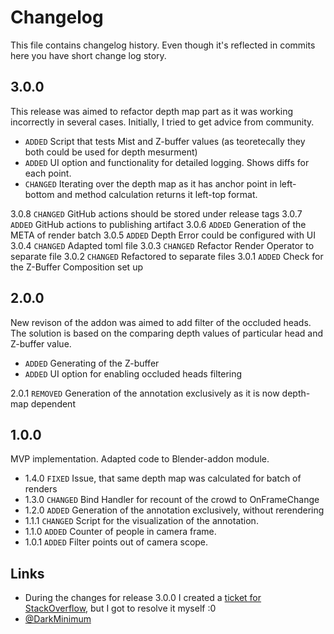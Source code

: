 
# Changelog

This file contains changelog history. Even though it's reflected in commits here you have short change log story.





## 3.0.0

This release was aimed to refactor depth map part as it was working incorrectly in several cases. Initially, I tried to get advice from community.

- `ADDED` Script that tests Mist and Z-buffer values (as teoretecally they both could be used for depth mesurment)
- `ADDED` UI option and functionality for detailed logging. Shows diffs for each point.
- `CHANGED` Iterating over the depth map as it has anchor point in left-bottom and method calculation returns it left-top format.

3.0.8 `CHANGED` GitHub actions should be stored under release tags
3.0.7 `ADDED` GitHub actions to publishing artifact
3.0.6 `ADDED` Generation of the META of render batch
3.0.5 `ADDED` Depth Error could be configured with UI
3.0.4 `CHANGED` Adapted toml file
3.0.3 `CHANGED` Refactor Render Operator to separate file
3.0.2 `CHANGED` Refactored to separate files
3.0.1 `ADDED` Check for the Z-Buffer Composition set up

## 2.0.0

New revison of the addon was aimed to add filter of the occluded heads. The solution is based on the comparing depth values of particular head and Z-buffer value.

- `ADDED` Generating of the Z-buffer
- `ADDED` UI option for enabling occluded heads filtering

2.0.1 `REMOVED` Generation of the annotation exclusively as it is now depth-map dependent

## 1.0.0

MVP implementation. Adapted code to Blender-addon module.

- 1.4.0 `FIXED` Issue, that same depth map was calculated for batch of renders
- 1.3.0 `CHANGED` Bind Handler for recount of the crowd to OnFrameChange
- 1.2.0 `ADDED` Generation of the annotation exclusively, without rerendering
- 1.1.1 `CHANGED` Script for the visualization of the annotation.
- 1.1.0 `ADDED` Counter of people in camera frame.
- 1.0.1 `ADDED` Filter points out of camera scope.
## Links

- During the changes for release 3.0.0 I created a [ticket for StackOverflow](https://blender.stackexchange.com/questions/324704/z-buffer-map-dosent-reflect-real-distance), but I got to resolve it myself :0
- [@DarkMinimum](https://github.com/DarkMinimum)

